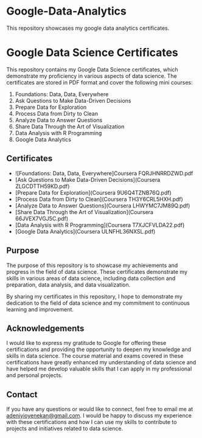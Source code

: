 # Google-Data-Analytics
This repository showcases my google data analytics certificates. 
# Google Data Science Certificates

This repository contains my Google Data Science certificates, which demonstrate my proficiency in various aspects of data science.
The certificates are stored in PDF format and cover the following mini courses:

1. Foundations: Data, Data, Everywhere
2. Ask Questions to Make Data-Driven Decisions
3. Prepare Data for Exploration
4. Process Data from Dirty to Clean
5. Analyze Data to Answer Questions
6. Share Data Through the Art of Visualization
7. Data Analysis with R Programming
8. Google Data Analytics

## Certificates

- ![Foundations: Data, Data, Everywhere]Coursera FQRJHNRRDZWD.pdf
- [Ask Questions to Make Data-Driven Decisions](Coursera ZLGCDTTH59KD.pdf)
- [Prepare Data for Exploration](Coursera 9U6Q4TZNB76Q.pdf)
- [Process Data from Dirty to Clean](Coursera TH3Y6CRL5HXH.pdf)
- [Analyze Data to Answer Questions](Coursera LHWYMC7JM89Q.pdf)
- [Share Data Through the Art of Visualization](Coursera 66JVEX7VGJ5C.pdf)
- [Data Analysis with R Programming](Coursera T7XJCFVLDA22.pdf)
- [Google Data Analytics](Coursera ULNFHL36NXSL.pdf)

## Purpose

The purpose of this repository is to showcase my achievements and progress in the field of data science. 
These certificates demonstrate my skills in various areas of data science, including data collection and preparation, data analysis, 
and data visualization.

By sharing my certificates in this repository, I hope to demonstrate my dedication to the field of data science 
and my commitment to continuous learning and improvement.

## Acknowledgements

I would like to express my gratitude to Google for offering these certifications and providing 
the opportunity to deepen my knowledge and skills in data science. 
The course material and exams covered in these certifications have greatly enhanced my understanding of data science 
and have helped me develop valuable skills that I can apply in my professional and personal projects.

## Contact

If you have any questions or would like to connect, feel free to email me at adeniyioyenekan@gmail.com.
I would be happy to discuss my experience with these certifications and how I can use my skills to contribute to 
projects and initiatives related to data science.
